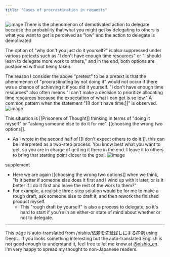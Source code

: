 ```yaml
---
title: "Cases of procrastination in requests"
---
```


![image](https://gyazo.com/57a3da1e665f4ee9544cd4bdabb4adbc/thumb/1000)
There is the phenomenon of demotivated action to delegate because the probability that what you might get by delegating to others is what you want to get is perceived as "low" and the action to delegate is demotivated

The option of "why don't you just do it yourself?" is also suppressed under various pretexts such as "I don't have enough time resources" or "I should learn to delegate more work to others," and in the end, both options are postponed without being taken.

The reason I consider the above "pretext" to be a pretext is that the phenomenon of "procrastinating by not doing it" would not occur if there was a chance of achieving it if you did it yourself.
"I don't have enough time resources" also often means "I can't make a decision to prioritize allocating time resources because the expectation of what I can get is so low." A common pattern when the statement "[[I don't have time.]]" is observed.
![image](https://gyazo.com/96b9c00b310625362b20529356bb3477/thumb/1000)

This situation is [[Prisoners of Thought]] thinking in terms of "doing it myself" or "asking someone else to do it for me". [[choosing the wrong two options]].

- As I wrote in the second half of [[I don't expect others to do it.]], this can be interpreted as a two-step process. You know best what you want to get, so you are in charge of getting it there in the end. I leave it to others to bring that starting point closer to the goal.
![image](https://gyazo.com/ed4f869c32afcf31ecc1a2bc950377ff/thumb/1000)

supplement
- Here we are again [[choosing the wrong two options]] when we think, "Is it better if someone else does it first and I wind up with it later, or is it better if I do it first and leave the rest of the work to them?"
- For example, a realistic three-step solution would be for me to make a rough draft, ask someone else to draft it, and then rework the finished product myself.
    - This "rough draft by yourself" is also a process to delegate, so it's hard to start if you're in an either-or state of mind about whether or not to delegate.

---
This page is auto-translated from [/nishio/依頼を先延ばしにする症例](https://scrapbox.io/nishio/依頼を先延ばしにする症例) using DeepL. If you looks something interesting but the auto-translated English is not good enough to understand it, feel free to let me know at [@nishio_en](https://twitter.com/nishio_en). I'm very happy to spread my thought to non-Japanese readers.